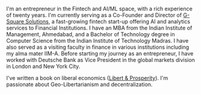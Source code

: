 I'm an entrepreneur in the Fintech and AI/ML space, with a rich experience of twenty years. I'm currently serving as a Co-Founder and Director of [G-Square Solutions](https://g-square.in), a fast-growing fintech start-up offering AI and analytics services to Financial Institutions. I have an MBA from the Indian Institute of Management, Ahmedabad, and a Bachelor of Technology degree in Computer Science from the Indian Institute of Technology Madras. I have also served as a visiting faculty in finance in various institutions including my alma mater IIM-A. Before starting my journey as an entrepreneur, I have worked with Deutsche Bank as Vice President in the global markets division in London and New York City. 

I've written a book on liberal economics ([Libert & Prosperity](https://vernonpress.com/book/1266)). I'm passionate about Geo-Libertarianism and decentralization.  


